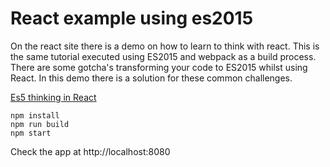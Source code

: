 # React example using es2015

On the react site there is a demo on how to learn to think with react. This is the same tutorial executed using ES2015 and webpack as a build process. There are some gotcha's transforming your code to ES2015 whilst using React. In this demo there is a solution for these common challenges.

[Es5 thinking in React](https://facebook.github.io/react/docs/thinking-in-react.html)

```
npm install 
npm run build
npm start 
```

Check the app at http://localhost:8080

